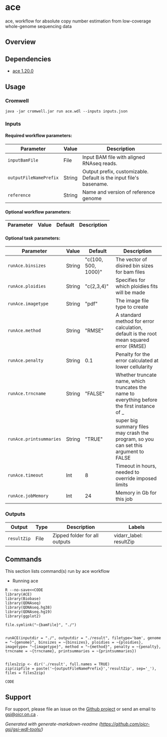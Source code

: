 # ace

ace, workflow for absolute copy number estimation from low-coverage whole-genome sequencing data

## Overview

## Dependencies

* [ace 1.20.0](https://github.com/tgac-vumc/ACE)


## Usage

### Cromwell
```
java -jar cromwell.jar run ace.wdl --inputs inputs.json
```

### Inputs

#### Required workflow parameters:
Parameter|Value|Description
---|---|---
`inputBamFile`|File|Input BAM file with aligned RNAseq reads.
`outputFileNamePrefix`|String|Output prefix, customizable. Default is the input file's basename.
`reference`|String|Name and version of reference genome


#### Optional workflow parameters:
Parameter|Value|Default|Description
---|---|---|---


#### Optional task parameters:
Parameter|Value|Default|Description
---|---|---|---
`runAce.binsizes`|String|"c(100, 500, 1000)"|The vector of disired bin sizes for bam files
`runAce.ploidies`|String|"c(2,3,4)"|Specifies for which ploidies fits will be made
`runAce.imagetype`|String|"pdf"|The image file type to create
`runAce.method`|String|"RMSE"|A standard method for error calculation, default is the root mean squared error (RMSE)
`runAce.penalty`|String|0.1|Penalty for the error calculated at lower cellularity
`runAce.trncname`|String|"FALSE"| Whether truncate name, which truncates the name to everything before the first instance of _
`runAce.printsummaries`|String|"TRUE"|super big summary files may crash the program, so you can set this argument to FALSE
`runAce.timeout`|Int|8|Timeout in hours, needed to override imposed limits
`runAce.jobMemory`|Int|24|Memory in Gb for this job


### Outputs

Output | Type | Description | Labels
---|---|---|---
`resultZip`|File|Zipped folder for all outputs|vidarr_label: resultZip


## Commands
 This section lists command(s) run by ace workflow
 
 * Running ace
 
 ```
 R --no-save<<CODE
 library(ACE)
 library(Biobase)
 library(QDNAseq)
 library(QDNAseq.hg38)
 library(QDNAseq.hg19)
 library(ggplot2)
 
 file.symlink("~{bamFile}", "./")
 
 
 runACE(inputdir = "./", outputdir = "./result", filetype='bam', genome = "~{genome}", binsizes = ~{binsizes}, ploidies = ~{ploidies}, imagetype= "~{imagetype}", method = "~{method}", penalty = ~{penalty}, trncname = ~{trncname}, printsummaries = ~{printsummaries}) 
 
 
 files2zip <- dir('./result', full.names = TRUE)
 zip(zipfile = paste('~{outputFileNamePrefix}','resultZip', sep='_'), files = files2zip)
 
 CODE
 ```
 ## Support

For support, please file an issue on the [Github project](https://github.com/oicr-gsi) or send an email to gsi@oicr.on.ca .

_Generated with generate-markdown-readme (https://github.com/oicr-gsi/gsi-wdl-tools/)_
